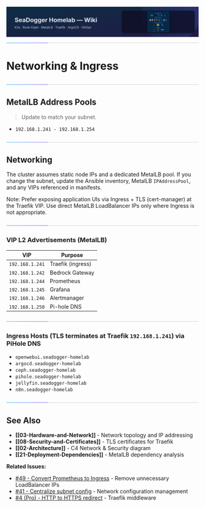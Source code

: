 ![wiki-banner.svg](images/wiki-banner.svg)
![accent-divider.svg](images/accent-divider.svg)
# Networking & Ingress

![accent-divider.svg](images/accent-divider.svg)
## MetalLB Address Pools
> Update to match your subnet.
- `192.168.1.241 - 192.168.1.254`

![accent-divider.svg](images/accent-divider.svg)
## Networking
The cluster assumes static node IPs and a dedicated MetalLB pool. If you change the subnet, update the Ansible inventory, MetalLB `IPAddressPool`, and any VIPs referenced in manifests.

Note: Prefer exposing application UIs via Ingress + TLS (cert-manager) at the Traefik VIP. Use direct MetalLB LoadBalancer IPs only where Ingress is not appropriate.

![accent-divider.svg](images/accent-divider.svg)
### VIP L2 Advertisements (MetalLB)
| VIP            | Purpose            |
|----------------|--------------------|
| `192.168.1.241` | Traefik (ingress)  |
| `192.168.1.242` | Bedrock Gateway    |
| `192.168.1.244` | Prometheus         |
| `192.168.1.245` | Grafana            |
| `192.168.1.246` | Alertmanager       |
| `192.168.1.250` | Pi-hole DNS        |

![accent-divider.svg](images/accent-divider.svg)
### Ingress Hosts (TLS terminates at Traefik `192.168.1.241`) via PiHole DNS 
- `openwebui.seadogger-homelab`
- `argocd.seadogger-homelab`
- `ceph.seadogger-homelab`
- `pihole.seadogger-homelab`
- `jellyfin.seadogger-homelab`
- `n8n.seadogger-homelab`

![accent-divider.svg](images/accent-divider.svg)
## See Also

- **[[03-Hardware-and-Network]]** - Network topology and IP addressing
- **[[08-Security-and-Certificates]]** - TLS certificates for Traefik
- **[[02-Architecture]]** - C4 Network & Security diagram
- **[[21-Deployment-Dependencies]]** - MetalLB dependency analysis

**Related Issues:**
- [#49 - Convert Prometheus to Ingress](https://github.com/seadogger-tech/seadogger-homelab/issues/49) - Remove unnecessary LoadBalancer IPs
- [#41 - Centralize subnet config](https://github.com/seadogger-tech/seadogger-homelab/issues/41) - Network configuration management
- [#4 (Pro) - HTTP to HTTPS redirect](https://github.com/seadogger-tech/seadogger-homelab-pro/issues/4) - Traefik middleware
